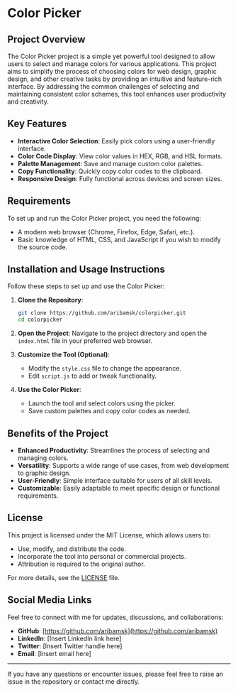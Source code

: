 # Color Picker

## Project Overview
The Color Picker project is a simple yet powerful tool designed to allow users to select and manage colors for various applications. This project aims to simplify the process of choosing colors for web design, graphic design, and other creative tasks by providing an intuitive and feature-rich interface. By addressing the common challenges of selecting and maintaining consistent color schemes, this tool enhances user productivity and creativity.

## Key Features
- **Interactive Color Selection**: Easily pick colors using a user-friendly interface.
- **Color Code Display**: View color values in HEX, RGB, and HSL formats.
- **Palette Management**: Save and manage custom color palettes.
- **Copy Functionality**: Quickly copy color codes to the clipboard.
- **Responsive Design**: Fully functional across devices and screen sizes.

## Requirements
To set up and run the Color Picker project, you need the following:
- A modern web browser (Chrome, Firefox, Edge, Safari, etc.).
- Basic knowledge of HTML, CSS, and JavaScript if you wish to modify the source code.

## Installation and Usage Instructions
Follow these steps to set up and use the Color Picker:

1. **Clone the Repository**:
   ```bash
   git clone https://github.com/aribamsk/colorpicker.git
   cd colorpicker
   ```

2. **Open the Project**:
   Navigate to the project directory and open the `index.html` file in your preferred web browser.

3. **Customize the Tool (Optional)**:
   - Modify the `style.css` file to change the appearance.
   - Edit `script.js` to add or tweak functionality.

4. **Use the Color Picker**:
   - Launch the tool and select colors using the picker.
   - Save custom palettes and copy color codes as needed.

## Benefits of the Project
- **Enhanced Productivity**: Streamlines the process of selecting and managing colors.
- **Versatility**: Supports a wide range of use cases, from web development to graphic design.
- **User-Friendly**: Simple interface suitable for users of all skill levels.
- **Customizable**: Easily adaptable to meet specific design or functional requirements.

## License
This project is licensed under the MIT License, which allows users to:
- Use, modify, and distribute the code.
- Incorporate the tool into personal or commercial projects.
- Attribution is required to the original author.

For more details, see the [LICENSE](LICENSE) file.

## Social Media Links
Feel free to connect with me for updates, discussions, and collaborations:

- **GitHub**: [https://github.com/aribamsk](https://github.com/aribamsk)
- **LinkedIn**: [Insert LinkedIn link here]
- **Twitter**: [Insert Twitter handle here]
- **Email**: [Insert email here]

---
If you have any questions or encounter issues, please feel free to raise an issue in the repository or contact me directly.

